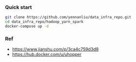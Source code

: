 ### Quick start
```bash
git clone https://github.com/yennanliu/data_infra_repo.git
cd data_infra_repo/hadoop_yarn_spark
docker-compose up -d
```
### Ref
- https://www.jianshu.com/p/3ca4c759d3d8
- https://hub.docker.com/u/uhopper